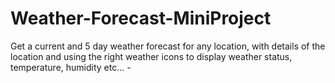 # Weather-Forecast-MiniProject
Get a current and 5 day weather forecast for any location, with details of   the location and using the right weather icons to display weather status, temperature, humidity etc... - 
